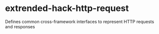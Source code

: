 # extrended-hack-http-request
Defines common cross-framework interfaces to represent HTTP requests and responses
